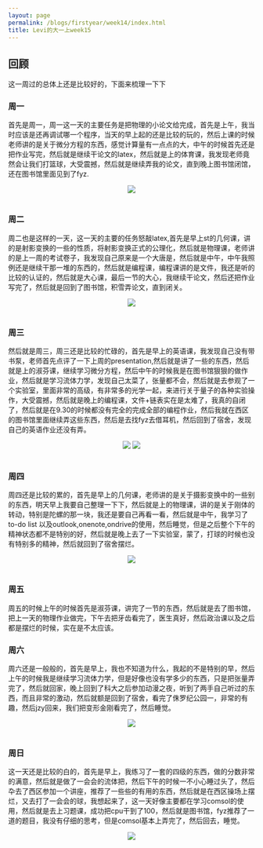 ```yaml
---
layout: page
permalink: /blogs/firstyear/week14/index.html
title: Levi的大一上week15
---
```

## 回顾
这一周过的总体上还是比较好的，下面来梳理一下下
### 周一
首先是周一，周一这一天的主要任务是把物理的小论文给完成，首先是上午，我当时应该是还再调试哪一个程序，当天的早上起的还是比较的玩的，然后上课的时候老师讲的是关于微分方程的东西，感觉计算量有一点点的大，中午的时候首先还是把作业写完，然后就是继续干论文的latex，然后就是上的体育课，我发现老师竟然会让我们打篮球，大受震撼，然后就是继续弄我的论文，直到晚上图书馆闭馆，还在图书馆里面见到了fyz.
<center>
<img src="/blogs/firstyear/week14.assets/1.jpg">
</center>
<br>

### 周二
周二也是这样的一天，这一天的主要的任务怒敲latex,首先是早上st的几何课，讲的是射影变换的一些的性质，将射影变换正式的公理化，然后就是物理课，老师讲的是上一周的考试卷子，我发现自己原来是一个大唐是，然后就是中午，中午我照例还是继续干那一堆的东西的，然后就是编程课，编程课讲的是文件，我还是听的比较的认证的，然后就是大心课，最后一节的大心，我继续干论文，然后还把作业写完了，然后就是回到了图书馆，积雪弄论文，直到闭关。
<center>
<img src="/blogs/firstyear/week14.assets/2.jpg">
</center>
<br>

### 周三
然后就是周三，周三还是比较的忙碌的，首先是早上的英语课，我发现自己没有带书泵，老师首先点评了一下上周的presentation,然后就是讲了一些的东西，然后就是上的淑芬课，继续学习微分方程，然后中午的时候我是在图书馆狠狠的做作业，然后就是学习流体力学，发现自己太菜了，张量都不会，然后就是去参观了一个实验室，里面非常的高级，有非常多的光学一起，来进行关于量子的各种实验操作，大受震撼，然后就是晚上的编程课，文件+链表实在是太难了，我真的自闭了，然后就是在9.30的时候都没有完全的完成全部的编程作业，然后我就在西区的图书馆里面继续弄这些东西，然后是去找fyz去借耳机，然后回到了宿舍，发现自己的英语作业还没有弄。
<center>
<img src="/blogs/firstyear/week14.assets/3.jpg">
<img src="/blogs/firstyear/week14.assets/4.jpg">
</center>
<br>

### 周四
周四还是比较的累的，首先是早上的几何课，老师讲的是关于摄影变换中的一些别的东西，明天早上我要自己整理一下下，然后就是上的物理课，讲的是关于刚体的转动，特别是陀螺的那一块，我还是要自己再看一看，然后就是中午，我学习了to-do list 以及outlook,onenote,ondrive的使用，然后睡觉，但是之后整个下午的精神状态都不是特别的好，然后就是晚上去了一下实验室，蒙了，打球的时候也没有特别多的精神，然后就回到了宿舍摆烂。
<center>
<img src="/blogs/firstyear/week14.assets/5.jpg">
</center>
<br>

### 周五
周五的时候上午的时候首先是淑芬课，讲完了一节的东西，然后就是去了图书馆，把上一天的物理作业做完，下午去把牙齿看完了，医生真好，然后政治课以及之后都是摆烂的时候，实在是不太应该。
<br>

### 周六
周六还是一般般的，首先是早上，我也不知道为什么，我起的不是特别的早，然后上午的时候我是继续学习流体力学，但是好像也没有学多少的东西，只是把张量弄完了，然后就回家，晚上回到了科大之后参加动漫之夜，听到了两手自己听过的东西，而且非常的激动，然后就额是回到了宿舍，看完了侏罗纪公园一，非常的有趣，然后jzy回来，我们把变形金刚看完了，然后睡觉。
<center>
<img src="/blogs/firstyear/week14.assets/6.jpg">
</center>
<br>

### 周日
这一天还是比较的白的，首先是早上，我练习了一套的四级的东西，做的分数非常的满意，然后就是做了一会会的流体把，然后下午的时候一不小心睡过头了，然后卆去了西区参加一个讲座，推荐了一些些的有用的东西，然后就是在西区操场上摆烂，又去打了一会会的球，我想起来了，这一天好像主要都在学习comsol的使用，然后就是去上习题课，成功把cpu干到了100，然后就是图书馆，fyz推荐了一道的题目，我没有仔细的思考，但是comsol基本上弄完了，然后回去，睡觉。
<center>
<img src="/blogs/firstyear/week14.assets/7.jpg">
</center>
<br>

